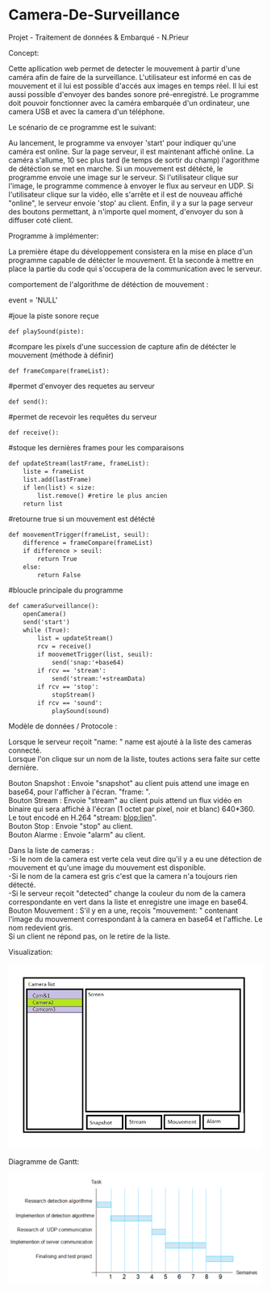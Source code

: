 # Camera-De-Surveillance
Projet - Traitement de données &amp; Embarqué - N.Prieur

Concept:

Cette apllication web permet de detecter le mouvement à partir d'une caméra afin de faire de la surveillance. L'utilisateur est informé en cas de mouvement 
et il lui est possible d'accés aux images en temps réel. Il lui est aussi possible d'envoyer des bandes sonore pré-enregistré.
Le programme doit pouvoir fonctionner avec la caméra embarquée d'un ordinateur, une camera USB et avec la camera d'un téléphone.



Le scénario de ce programme est le suivant: 

Au lancement, le programme va envoyer 'start' pour indiquer qu'une caméra est online. Sur la page serveur, il est maintenant affiché online. 
La caméra s'allume, 10 sec plus tard (le temps de sortir du champ) l'agorithme de détéction se met en marche.
Si un mouvement est détécté, le programme envoie une image sur le serveur.
Si l'utilisateur clique sur l'image, le programme commence à envoyer le flux au serveur en UDP. 
Si l'utilisateur clique sur la vidéo, elle s'arrête et il est de nouveau affiché "online", le serveur envoie 'stop' au client.
Enfin, il y a sur la page serveur des boutons permettant, à n'importe quel moment, d'envoyer du son à diffuser coté client. 





Programme à implémenter:

La première étape du développement consistera en la mise en place d'un programme capable de détécter le mouvement.
Et la seconde à mettre en place la partie du code qui s'occupera de la communication avec le serveur.


comportement de l'algorithme de détéction de mouvement :

event = 'NULL'

#joue la piste sonore reçue

	def playSound(piste): 


#compare les pixels d'une succession de capture afin de détécter le mouvement (méthode à définir)

	def frameCompare(frameList): 	


#permet d'envoyer des requetes au serveur

	def send(): 


#permet de recevoir les requêtes du serveur

	def receive(): 


#stoque les dernières frames pour les comparaisons

	def updateStream(lastFrame, frameList): 
		liste = frameList
		list.add(lastFrame)
		if len(list) < size:
			list.remove() #retire le plus ancien
		return list


 #retourne true si un mouvement est détécté
 
	def moovementTrigger(frameList, seuil):
		difference = frameCompare(frameList)
		if difference > seuil:
			return True
		else:
			return False
		
		
#bloucle principale du programme

	def cameraSurveillance(): 
		openCamera()
		send('start')
		while (True):
			list = updateStream()
			rcv = receive()
			if moovemetTrigger(list, seuil):
				send('snap:'+base64)
			if rcv == 'stream':
				send('stream:'+streamData)
			if rcv == 'stop':
				stopStream()
			if rcv == 'sound':
				playSound(sound)



Modèle de données / Protocole :  

Lorsque le serveur reçoit "name: <name>" name est ajouté à la liste des cameras connecté.  
Lorsque l'on clique sur un nom de la liste, toutes actions sera faite sur cette dernière.  

Bouton Snapshot : Envoie  "snapshot" au client puis attend une image en base64, pour l'afficher à l'écran. "frame: <string>".  
Bouton Stream : Envoie "stream" au client puis attend un flux vidéo en binaire qui sera affiché à l'écran (1 octet par pixel, noir et blanc) 640*360. Le tout encodé en H.264 "stream: <blop:lien>".  
Bouton Stop : Envoie "stop" au client.  
Bouton Alarme : Envoie "alarm" au client.  

Dans la liste de cameras :  
-Si le nom de la camera est verte cela veut dire qu'il y a eu une détection de mouvement et qu'une image du mouvement est disponible.  
-Si le nom de la camera est gris c'est que la camera n'a toujours rien détecté.  
-Si le serveur reçoit "detected" change la couleur du nom de la camera correspondante en vert dans la liste et enregistre une image en base64.  
Bouton Mouvement : S'il y en a une, reçois "mouvement: <string>" contenant l'image du mouvement correspondant à la camera en base64 et l'affiche. Le nom redevient gris.  
Si un client ne répond pas, on le retire de la liste.  


Visualization:

![picture](img/SetUp.png)


Diagramme de Gantt:

![picture](img/gantt.png)

